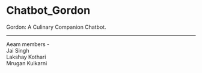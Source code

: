 # Chatbot_Gordon
Gordon: A Culinary Companion Chatbot.  

---------------------------------------------------------------
Aeam members -  
Jai Singh  
Lakshay Kothari  
Mrugan Kulkarni
